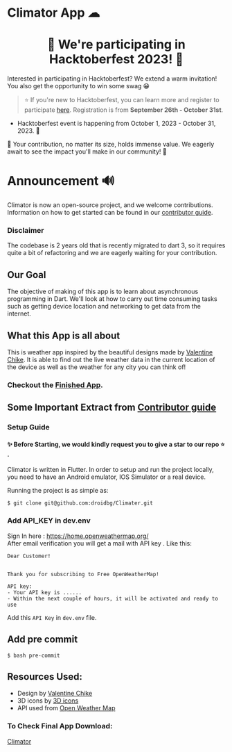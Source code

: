 
# Climator App ☁

<h1 align="center">🎉 We're participating in Hacktoberfest 2023! 🎉</h1>

Interested in participating in Hacktoberfest? We extend a warm invitation! You also get the opportunity to win some swag 😁

> ⭐️ If you're new to Hacktoberfest, you can learn more and register to participate [here](https://hacktoberfest.com/participation/). Registration is from **September 26th - October 31st**.

- Hacktoberfest event is happening from October 1, 2023 - October 31, 2023. 🚀

🚀  Your contribution, no matter its size, holds immense value. We eagerly await to see the impact you'll make in our community! 🚀 


# Announcement 🔊
Climator is now an open-source project, and we welcome contributions. Information on how to get started can be found in our [contributor guide](CONTRIBUTING.md). 
<br>

### Disclaimer 
The codebase is 2 years old that is recently migrated to dart 3, so it requires quite a bit of refactoring and we are eagerly waiting for your contribution. 

## Our Goal

The objective of making of this app is to learn about asynchronous programming in Dart. We'll look at how to carry out time consuming tasks such as getting device location and networking to get data from the internet.


## What this App is all about

This is weather app inspired by the beautiful designs made by [Valentine Chike](https://dribbble.com/shots/16952894-Weather-App). It is able to find out the live weather data in the current location of the device as well as the weather for any city you can think of!


### Checkout the [Finished App](https://play.google.com/store/apps/details?id=co.binnig.climator). 

## Some Important Extract from [Contributor guide](CONTRIBUTING.md)

### Setup Guide

#### ✨ Before Starting, we would kindly request you to give a star to our repo ⭐️ .

Climator is written in Flutter. In order to setup and run the project locally, you need to have an Android emulator, IOS Simulator or a real device.

Running the project is as simple as:

```
$ git clone git@github.com:droidbg/Climater.git

```
### Add API_KEY in dev.env

Sign In here : https://home.openweathermap.org/ 
<br>
After email verification you will get a mail with API key .
Like this: 
```
Dear Customer!


Thank you for subscribing to Free OpenWeatherMap!

API key:
- Your API key is ......
- Within the next couple of hours, it will be activated and ready to use

```
Add this `API Key` in `dev.env` file.

## Add pre commit

```
$ bash pre-commit
```

## Resources Used:

- Design by [Valentine Chike](https://dribbble.com/shots/16952894-Weather-App)
- 3D icons by [3D icons](https://uifreebies.net/icon/3d-weather-icons-free)
- API used from [Open Weather Map](https://openweathermap.org/)




### To Check Final App Download:
[Climator](https://play.google.com/store/apps/details?id=co.binnig.climator)

